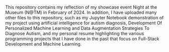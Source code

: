 This repository contains my reflection of my showcase event Night at the Museum (N@TM) in February of 2024. In addition, I have uploaded many other files to this repository, such as my Jupyter Notebook demonstration of my project using artificial intelligence for autism diagnosis, Development Of Personalized Machine Learning and Data Augmentation Strategies To Diagnose Autism, and my personal resume highlighting the various programming projects that I have done in the past that focus on Full-Stack Development and Machine Learning.
